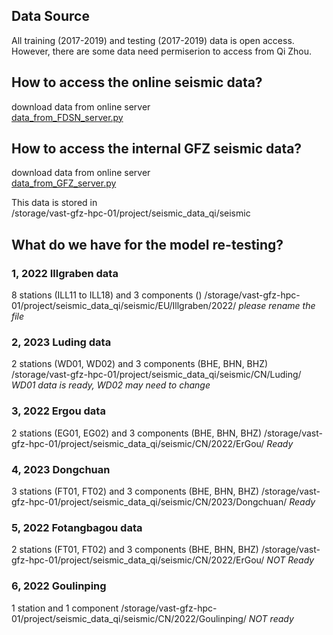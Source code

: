 ## Data Source
All training (2017-2019) and testing (2017-2019) data is open access.  <br>
However, there are some data need permiserion to access from Qi Zhou.

## How to access the online seismic data?
download data from online server <br>
[data_from_FDSN_server.py](data_from_FDSN_server.py) <br>

## How to access the internal GFZ seismic data?
download data from online server <br>
[data_from_GFZ_server.py](data_from_GFZ_server.py)

This data is stored in <br>
/storage/vast-gfz-hpc-01/project/seismic_data_qi/seismic

## What do we have for the model re-testing?
### 1, 2022 Illgraben data
8 stations (ILL11 to ILL18) and 3 components ()
/storage/vast-gfz-hpc-01/project/seismic_data_qi/seismic/EU/Illgraben/2022/
*please rename the file*

### 2, 2023 Luding data
2 stations (WD01, WD02) and 3 components (BHE, BHN, BHZ)
/storage/vast-gfz-hpc-01/project/seismic_data_qi/seismic/CN/Luding/
*WD01 data is ready, WD02 may need to change*

### 3, 2022 Ergou data
2 stations (EG01, EG02) and 3 components (BHE, BHN, BHZ)
/storage/vast-gfz-hpc-01/project/seismic_data_qi/seismic/CN/2022/ErGou/
*Ready*

### 4, 2023 Dongchuan
3 stations (FT01, FT02) and 3 components (BHE, BHN, BHZ)
/storage/vast-gfz-hpc-01/project/seismic_data_qi/seismic/CN/2023/Dongchuan/
*Ready*

### 5, 2022 Fotangbagou data
2 stations (FT01, FT02) and 3 components (BHE, BHN, BHZ)
/storage/vast-gfz-hpc-01/project/seismic_data_qi/seismic/CN/2022/ErGou/
*NOT Ready*

### 6, 2022 Goulinping
1 station and 1 component
/storage/vast-gfz-hpc-01/project/seismic_data_qi/seismic/CN/2022/Goulinping/
*NOT ready*

